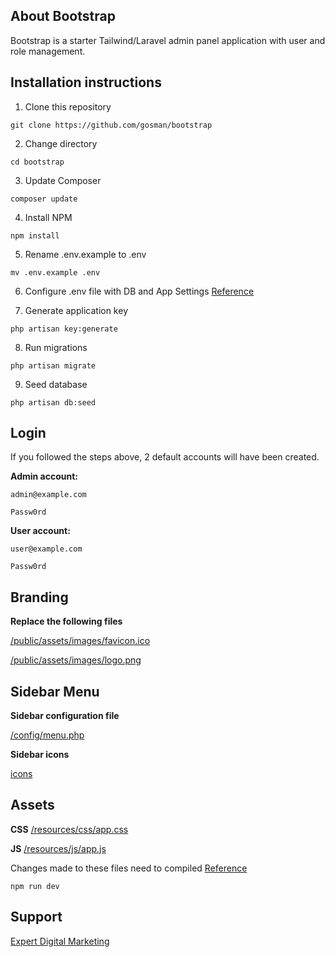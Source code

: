 ## About Bootstrap

Bootstrap is a starter Tailwind/Laravel admin panel application with user and role management.

## Installation instructions

1. Clone this repository

```shell
git clone https://github.com/gosman/bootstrap
```    

2. Change directory

```shell
cd bootstrap
```    

3. Update Composer

```shell
composer update
```     

4. Install NPM

```shell
npm install
```

5. Rename .env.example to .env

```shell
mv .env.example .env
```

6. Configure .env file with DB and App Settings [Reference](https://laravel.com/docs/8.x/configuration#environment-variable-types)


7. Generate application key

```shell
php artisan key:generate
``` 

8. Run migrations

```shell
php artisan migrate
``` 

9. Seed database

```shell
php artisan db:seed
``` 

## Login

If you followed the steps above, 2 default accounts will have been created.

**Admin account:**

`admin@example.com`

`Passw0rd`

**User account:**

`user@example.com`

`Passw0rd`

## Branding

**Replace the following files**

[/public/assets/images/favicon.ico](public/assets/images/favicon.ico)

[/public/assets/images/logo.png](public/assets/images/logo.png)

## Sidebar Menu

**Sidebar configuration file**

[/config/menu.php](config/menu.php)

**Sidebar icons**

[icons](https://heroicons.com/)

## Assets

**CSS** [/resources/css/app.css](resources/css/app.css)

**JS** [/resources/js/app.js](resources/js/app.js)

Changes made to these files need to compiled [Reference](https://laravel.com/docs/8.x/mix)

```shell
npm run dev
``` 

## Support

[Expert Digital Marketing](https://www.edm.ie/)
